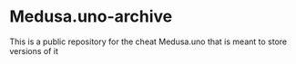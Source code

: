 # Medusa.uno-archive
This is a public repository for the cheat Medusa.uno that is meant to store versions of it
